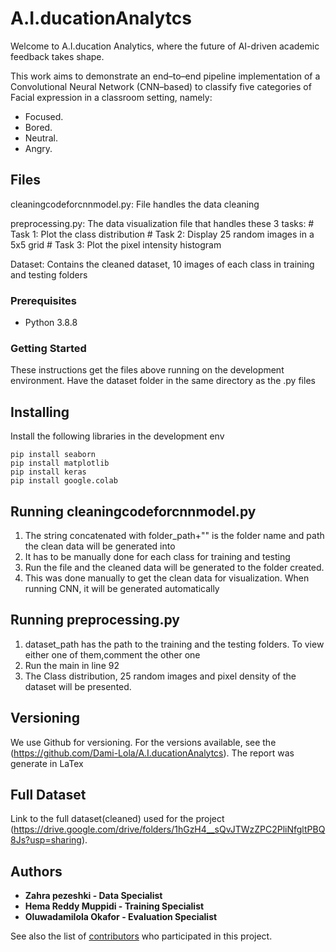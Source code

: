 # A.I.ducationAnalytcs
Welcome to A.I.ducation Analytics, where the future of AI-driven academic feedback takes shape.

This work aims to demonstrate an end–to–end pipeline implementation of a Convolutional Neural Network (CNN–based) 
to classify five categories of Facial expression in a classroom setting, namely:
* Focused.
* Bored.
* Neutral.
* Angry.

## Files
cleaningcodeforcnnmodel.py: File handles the data cleaning

preprocessing.py: The data visualization file that handles these 3 tasks:
    # Task 1: Plot the class distribution
    # Task 2: Display 25 random images in a 5x5 grid
    # Task 3: Plot the pixel intensity histogram

Dataset: Contains the cleaned dataset, 10 images of each class in training and testing folders

### Prerequisites
* Python 3.8.8

### Getting Started
These instructions get the files above running on the development environment. 
Have the dataset folder in the same directory as the .py files


## Installing
Install the following libraries in the development env
```
pip install seaborn
pip install matplotlib
pip install keras
pip install google.colab
```

## Running cleaningcodeforcnnmodel.py
1) The string concatenated with folder_path+"" is the folder name and path the clean data will be generated into
2) It has to be manually done for each class for training and testing
3) Run the file and the cleaned data will be generated to the folder created.
4) This was done manually to get the clean data for visualization. When running CNN, it will be generated automatically

## Running preprocessing.py
1) dataset_path has the path to the training and the testing folders. To view either one of them,comment the other one
2) Run the main in line 92 
3) The Class distribution, 25 random images and pixel density of the dataset will be presented.


## Versioning

We use Github for versioning. For the versions available, see the (https://github.com/Dami-Lola/A.I.ducationAnalytcs). 
The report was generate in LaTex

## Full Dataset
Link to the full dataset(cleaned) used for the project (https://drive.google.com/drive/folders/1hGzH4__sQvJTWzZPC2PliNfgltPBQ8Js?usp=sharing).

## Authors
* **Zahra pezeshki - Data Specialist**
* **Hema Reddy Muppidi - Training Specialist** 
* **Oluwadamilola Okafor - Evaluation Specialist**

See also the list of [contributors](https://github.com/your/project/contributors) who participated in this project.